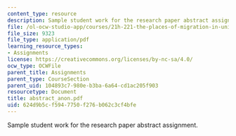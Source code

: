 ```yaml
---
content_type: resource
description: Sample student work for the research paper abstract assignment.
file: /ol-ocw-studio-app/courses/21h-221-the-places-of-migration-in-united-states-history-fall-2006/624d9b5cf5947750f276b062c3cf4bfe_abstract_anon.pdf
file_size: 9323
file_type: application/pdf
learning_resource_types:
- Assignments
license: https://creativecommons.org/licenses/by-nc-sa/4.0/
ocw_type: OCWFile
parent_title: Assignments
parent_type: CourseSection
parent_uid: 104893c7-980e-b3ba-6a64-cd1ac205f903
resourcetype: Document
title: abstract_anon.pdf
uid: 624d9b5c-f594-7750-f276-b062c3cf4bfe
---
```

Sample student work for the research paper abstract assignment.